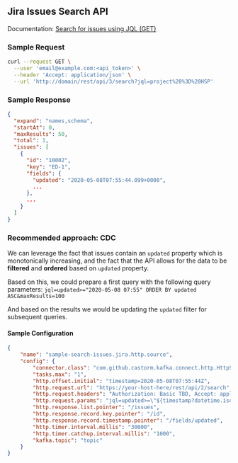 ## Jira Issues Search API
Documentation: [Search for issues using JQL (GET)](https://developer.atlassian.com/cloud/jira/platform/rest/v3/#api-rest-api-3-search-get)

### Sample Request
```bash
curl --request GET \
  --user 'email@example.com:<api_token>' \
  --header 'Accept: application/json' \
  --url 'http://domain/rest/api/3/search?jql=project%20%3D%20HSP'
```

### Sample Response
```json
{
  "expand": "names,schema",
  "startAt": 0,
  "maxResults": 50,
  "total": 1,
  "issues": [
    {
      "id": "10002",
      "key": "ED-1",
      "fields": {
        "updated": "2020-05-08T07:55:44.099+0000",
        ...
      },
      ...
    }
  ]
}
```

### Recommended approach: CDC
We can leverage the fact that issues contain an `updated` property which is monotonically increasing, and the fact that 
the API allows for the data to be **filtered** and **ordered** based on `updated` property.

Based on this, we could prepare a first query with the following query parameters:
`jql=updated>="2020-05-08 07:55" ORDER BY updated ASC&maxResults=100`

And based on the results we would be updating the `updated` filter for subsequent queries.

#### Sample Configuration
```json
{
    "name": "sample-search-issues.jira.http.source",
    "config": {
        "connector.class": "com.github.castorm.kafka.connect.http.HttpSourceConnector",
        "tasks.max": "1",
        "http.offset.initial": "timestamp=2020-05-08T07:55:44Z",
        "http.request.url": "https://your-host-here/rest/api/2/search",
        "http.request.headers": "Authorization: Basic TBD, Accept: application/json",
        "http.request.params": "jql=updated>=\"${timestamp?datetime.iso?string['yyyy/MM/dd HH:mm']}\" ORDER BY updated ASC&maxResults=100",
        "http.response.list.pointer": "/issues",
        "http.response.record.key.pointer": "/id",
        "http.response.record.timestamp.pointer": "/fields/updated",
        "http.timer.interval.millis": "30000",
        "http.timer.catchup.interval.millis": "1000",
        "kafka.topic": "topic"
    }
}
```
